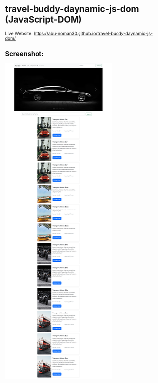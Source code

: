 # travel-buddy-daynamic-js-dom (JavaScript-DOM)

Live Website: https://abu-noman30.github.io/travel-buddy-daynamic-js-dom/

## Screenshot: 

![App Screenshot](image.png)
